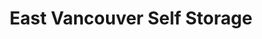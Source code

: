 ---
title: "East Vancouver Self Storage"
url: /vancouver/east-vancouver-self-storage/
shop: Mieten
---
